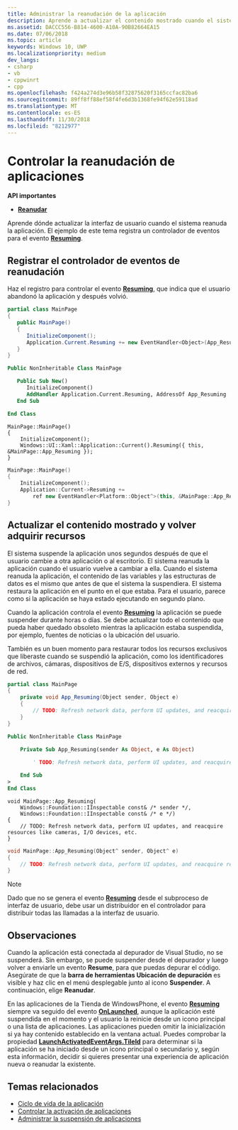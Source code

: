 ```yaml
---
title: Administrar la reanudación de la aplicación
description: Aprende a actualizar el contenido mostrado cuando el sistema reanuda la aplicación.
ms.assetid: DACCC556-B814-4600-A10A-90B82664EA15
ms.date: 07/06/2018
ms.topic: article
keywords: Windows 10, UWP
ms.localizationpriority: medium
dev_langs:
- csharp
- vb
- cppwinrt
- cpp
ms.openlocfilehash: f424a274d3e96b58f32875620f3165ccfac82ba6
ms.sourcegitcommit: 89ff8ff88ef58f4fe6d3b1368fe94f62e59118ad
ms.translationtype: MT
ms.contentlocale: es-ES
ms.lasthandoff: 11/30/2018
ms.locfileid: "8212977"
---
```

# <a name="handle-app-resume"></a>Controlar la reanudación de aplicaciones

**API importantes**

- [**Reanudar**](https://msdn.microsoft.com/library/windows/apps/br242339)

Aprende dónde actualizar la interfaz de usuario cuando el sistema reanuda la aplicación. El ejemplo de este tema registra un controlador de eventos para el evento [**Resuming**](https://msdn.microsoft.com/library/windows/apps/br242339).

## <a name="register-the-resuming-event-handler"></a>Registrar el controlador de eventos de reanudación

Haz el registro para controlar el evento [**Resuming**](https://msdn.microsoft.com/library/windows/apps/br242339), que indica que el usuario abandonó la aplicación y después volvió.

```csharp
partial class MainPage
{
   public MainPage()
   {
      InitializeComponent();
      Application.Current.Resuming += new EventHandler<Object>(App_Resuming);
   }
}
```

```vb
Public NonInheritable Class MainPage

   Public Sub New()
      InitializeComponent()
      AddHandler Application.Current.Resuming, AddressOf App_Resuming
   End Sub

End Class
```

```cppwinrt
MainPage::MainPage()
{
    InitializeComponent();
    Windows::UI::Xaml::Application::Current().Resuming({ this, &MainPage::App_Resuming });
}
```

```cpp
MainPage::MainPage()
{
    InitializeComponent();
    Application::Current->Resuming +=
        ref new EventHandler<Platform::Object^>(this, &MainPage::App_Resuming);
}
```

## <a name="refresh-displayed-content-and-reacquire-resources"></a>Actualizar el contenido mostrado y volver adquirir recursos

El sistema suspende la aplicación unos segundos después de que el usuario cambie a otra aplicación o al escritorio. El sistema reanuda la aplicación cuando el usuario vuelve a cambiar a ella. Cuando el sistema reanuda la aplicación, el contenido de las variables y las estructuras de datos es el mismo que antes de que el sistema la suspendiera. El sistema restaura la aplicación en el punto en el que estaba. Para el usuario, parece como si la aplicación se haya estado ejecutando en segundo plano.

Cuando la aplicación controla el evento [**Resuming**](https://msdn.microsoft.com/library/windows/apps/br242339) la aplicación se puede suspender durante horas o días. Se debe actualizar todo el contenido que pueda haber quedado obsoleto mientras la aplicación estaba suspendida, por ejemplo, fuentes de noticias o la ubicación del usuario.

También es un buen momento para restaurar todos los recursos exclusivos que liberaste cuando se suspendió la aplicación, como los identificadores de archivos, cámaras, dispositivos de E/S, dispositivos externos y recursos de red.

```csharp
partial class MainPage
{
    private void App_Resuming(Object sender, Object e)
    {
        // TODO: Refresh network data, perform UI updates, and reacquire resources like cameras, I/O devices, etc.
    }
}
```

```vb
Public NonInheritable Class MainPage

    Private Sub App_Resuming(sender As Object, e As Object)
 
        ' TODO: Refresh network data, perform UI updates, and reacquire resources like cameras, I/O devices, etc.

    End Sub
>
End Class
```

```cppwinrt
void MainPage::App_Resuming(
    Windows::Foundation::IInspectable const& /* sender */,
    Windows::Foundation::IInspectable const& /* e */)
{
    // TODO: Refresh network data, perform UI updates, and reacquire resources like cameras, I/O devices, etc.
}
```

```cpp
void MainPage::App_Resuming(Object^ sender, Object^ e)
{
    // TODO: Refresh network data, perform UI updates, and reacquire resources like cameras, I/O devices, etc.
}
```

> [!NOTE]
> Dado que no se genera el evento [**Resuming**](https://msdn.microsoft.com/library/windows/apps/br242339) desde el subproceso de interfaz de usuario, debe usar un distribuidor en el controlador para distribuir todas las llamadas a la interfaz de usuario.

## <a name="remarks"></a>Observaciones

Cuando la aplicación está conectada al depurador de Visual Studio, no se suspenderá. Sin embargo, se puede suspender desde el depurador y luego volver a enviarle un evento **Resume**, para que puedas depurar el código. Asegúrate de que la **barra de herramientas Ubicación de depuración** es visible y haz clic en el menú desplegable junto al icono **Suspender**. A continuación, elige **Reanudar**.

En las aplicaciones de la Tienda de WindowsPhone, el evento [**Resuming**](https://msdn.microsoft.com/library/windows/apps/br242339) siempre va seguido del evento [**OnLaunched**](https://msdn.microsoft.com/library/windows/apps/br242335), aunque la aplicación esté suspendida en el momento y el usuario la reinicie desde un icono principal o una lista de aplicaciones. Las aplicaciones pueden omitir la inicialización si ya hay contenido establecido en la ventana actual. Puedes comprobar la propiedad [**LaunchActivatedEventArgs.TileId**](https://msdn.microsoft.com/library/windows/apps/br224736) para determinar si la aplicación se ha iniciado desde un icono principal o secundario y, según esta información, decidir si quieres presentar una experiencia de aplicación nueva o reanudar la existente.

## <a name="related-topics"></a>Temas relacionados

* [Ciclo de vida de la aplicación](app-lifecycle.md)
* [Controlar la activación de aplicaciones](activate-an-app.md)
* [Administrar la suspensión de aplicaciones](suspend-an-app.md)
